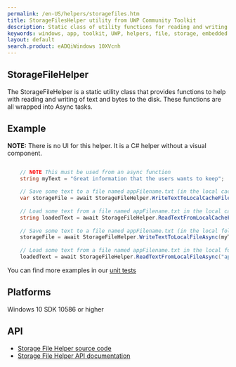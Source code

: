 ```yaml
---
permalink: /en-US/helpers/storagefiles.htm
title: StorageFilesHelper utility from UWP Community Toolkit
description: Static class of utility functions for reading and writing text of bytes from files within UWP applications
keywords: windows, app, toolkit, UWP, helpers, file, storage, embedded file, read text, read bytes, write bytes, write text
layout: default
search.product: eADQiWindows 10XVcnh
---
```


## StorageFileHelper

The StorageFileHelper is a static utility class that provides functions to help with reading and writing of text and bytes to the disk.  These functions are all wrapped into Async tasks.


## Example

**NOTE:** There is no UI for this helper.  It is a C# helper without a visual component.

```C#

	// NOTE This must be used from an async function
	string myText = "Great information that the users wants to keep";
	
	// Save some text to a file named appFilename.txt (in the local cache folder)
	var storageFile = await StorageFileHelper.WriteTextToLocalCacheFileAsync(myText, "appFilename.txt");
	
	// Load some text from a file named appFilename.txt in the local cache folder	
	string loadedText = await StorageFileHelper.ReadTextFromLocalCacheFileAsync("appFilename.txt");
	
	// Save some text to a file named appFilename.txt (in the local folder)
	storageFile = await StorageFileHelper.WriteTextToLocalFileAsync(myText, "appFilename.txt");
	
	// Load some text from a file named appFilename.txt in the local folder	
	loadedText = await StorageFileHelper.ReadTextFromLocalFileAsync("appFilename.txt");

```

You can find more examples in our [unit tests](https://github.com/Microsoft/UWPCommunityToolkit/blob/master/UnitTests/Helpers/Test_StorageFileHelper.cs)

## Platforms

Windows 10 SDK 10586 or higher

## API
* [Storage File Helper source code](https://github.com/Microsoft/UWPCommunityToolkit/blob/master/Microsoft.Toolkit.Uwp/Helpers/StorageFileHelper.cs)
* [Storage File Helper API documentation](../api/Microsoft_Toolkit_Uwp_StorageFileHelper.htm)
